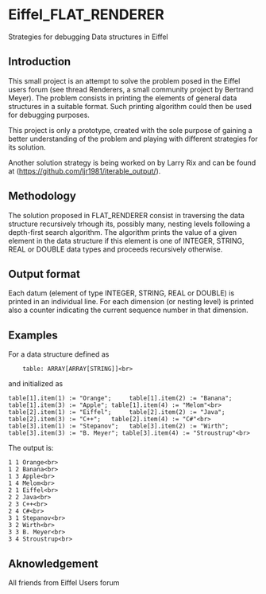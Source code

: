 # Eiffel_FLAT_RENDERER
Strategies for debugging  Data structures in Eiffel 

## Introduction

This small project is an attempt to solve the problem
posed in the Eiffel users forum (see thread Renderers, a small community project
by Bertrand Meyer).
The problem consists in printing the elements of general data structures in a suitable
format. Such printing algorithm could then be used for debugging purposes.

This project is only a prototype, created with the sole purpose of
gaining a better understanding of the problem and playing with different strategies for
its solution.

Another solution strategy is being worked on by Larry Rix and can be found
at (https://github.com/ljr1981/iterable_output/).

## Methodology

The solution proposed in FLAT_RENDERER consist in traversing
the data structure recursively trhough its, possibly many, nesting
levels following a depth-first search algorithm. The algorithm
prints the value of a given element in the data structure if
this element is one of INTEGER, STRING, REAL or DOUBLE data types and
proceeds recursively otherwise.

## Output format

Each datum (element of type INTEGER, STRING, REAL or DOUBLE) is printed
in an individual line. For each dimension (or nesting level) is
printed also a counter indicating the current sequence number in that dimension.

## Examples

For a data structure defined as<br>
```
    table: ARRAY[ARRAY[STRING]]<br>
```
and initialized as<br>
```
table[1].item(1) := "Orange";     table[1].item(2) := "Banana"; table[1].item(3) := "Apple"; table[1].item(4) := "Melom"<br>
table[2].item(1) := "Eiffel";     table[2].item(2) := "Java";   table[2].item(3) := "C++";   table[2].item(4) := "C#"<br>
table[3].item(1) := "Stepanov";   table[3].item(2) := "Wirth";  table[3].item(3) := "B. Meyer"; table[3].item(4) := "Stroustrup"<br>
```
  
The output is:<br>

```
1 1 Orange<br>
1 2 Banana<br>
1 3 Apple<br>
1 4 Melom<br>
2 1 Eiffel<br>
2 2 Java<br>
2 3 C++<br>
2 4 C#<br>
3 1 Stepanov<br>
3 2 Wirth<br>
3 3 B. Meyer<br>
3 4 Stroustrup<br>
```

## Aknowledgement
 All friends from Eiffel Users forum
 
